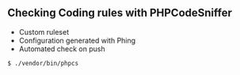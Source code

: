 ##  Checking Coding rules with PHPCodeSniffer

* Custom ruleset
* Configuration generated with Phing
* Automated check on push

```
$ ./vendor/bin/phpcs
```
